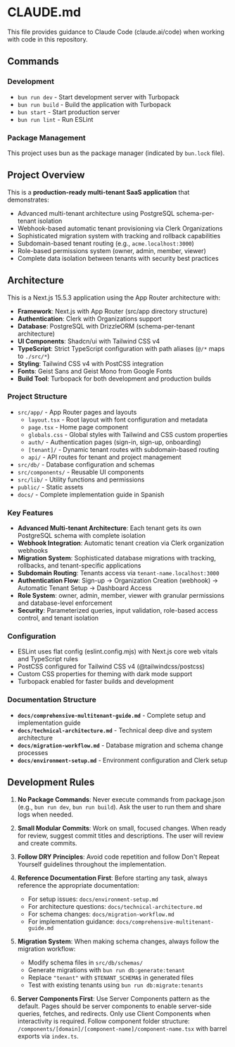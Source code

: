 # CLAUDE.md

This file provides guidance to Claude Code (claude.ai/code) when working with code in this repository.

## Commands

### Development

- `bun run dev` - Start development server with Turbopack
- `bun run build` - Build the application with Turbopack
- `bun start` - Start production server
- `bun run lint` - Run ESLint

### Package Management

This project uses bun as the package manager (indicated by `bun.lock` file).

## Project Overview

This is a **production-ready multi-tenant SaaS application** that demonstrates:

- Advanced multi-tenant architecture using PostgreSQL schema-per-tenant isolation
- Webhook-based automatic tenant provisioning via Clerk Organizations
- Sophisticated migration system with tracking and rollback capabilities
- Subdomain-based tenant routing (e.g., `acme.localhost:3000`)
- Role-based permissions system (owner, admin, member, viewer)
- Complete data isolation between tenants with security best practices

## Architecture

This is a Next.js 15.5.3 application using the App Router architecture with:

- **Framework**: Next.js with App Router (src/app directory structure)
- **Authentication**: Clerk with Organizations support
- **Database**: PostgreSQL with DrizzleORM (schema-per-tenant architecture)
- **UI Components**: Shadcn/ui with Tailwind CSS v4
- **TypeScript**: Strict TypeScript configuration with path aliases (`@/*` maps to `./src/*`)
- **Styling**: Tailwind CSS v4 with PostCSS integration
- **Fonts**: Geist Sans and Geist Mono from Google Fonts
- **Build Tool**: Turbopack for both development and production builds

### Project Structure

- `src/app/` - App Router pages and layouts
  - `layout.tsx` - Root layout with font configuration and metadata
  - `page.tsx` - Home page component
  - `globals.css` - Global styles with Tailwind and CSS custom properties
  - `auth/` - Authentication pages (sign-in, sign-up, onboarding)
  - `[tenant]/` - Dynamic tenant routes with subdomain-based routing
  - `api/` - API routes for tenant and project management
- `src/db/` - Database configuration and schemas
- `src/components/` - Reusable UI components
- `src/lib/` - Utility functions and permissions
- `public/` - Static assets
- `docs/` - Complete implementation guide in Spanish

### Key Features

- **Advanced Multi-tenant Architecture**: Each tenant gets its own PostgreSQL schema with complete isolation
- **Webhook Integration**: Automatic tenant creation via Clerk organization webhooks
- **Migration System**: Sophisticated database migrations with tracking, rollbacks, and tenant-specific applications
- **Subdomain Routing**: Tenants access via `tenant-name.localhost:3000`
- **Authentication Flow**: Sign-up → Organization Creation (webhook) → Automatic Tenant Setup → Dashboard Access
- **Role System**: owner, admin, member, viewer with granular permissions and database-level enforcement
- **Security**: Parameterized queries, input validation, role-based access control, and tenant isolation

### Configuration

- ESLint uses flat config (eslint.config.mjs) with Next.js core web vitals and TypeScript rules
- PostCSS configured for Tailwind CSS v4 (@tailwindcss/postcss)
- Custom CSS properties for theming with dark mode support
- Turbopack enabled for faster builds and development

### Documentation Structure

- **`docs/comprehensive-multitenant-guide.md`** - Complete setup and implementation guide
- **`docs/technical-architecture.md`** - Technical deep dive and system architecture  
- **`docs/migration-workflow.md`** - Database migration and schema change processes
- **`docs/environment-setup.md`** - Environment configuration and Clerk setup

## Development Rules

1. **No Package Commands**: Never execute commands from package.json (e.g., `bun run dev`, `bun run build`). Ask the user to run them and share logs when needed.

2. **Small Modular Commits**: Work on small, focused changes. When ready for review, suggest commit titles and descriptions. The user will review and create commits.

3. **Follow DRY Principles**: Avoid code repetition and follow Don't Repeat Yourself guidelines throughout the implementation.

4. **Reference Documentation First**: Before starting any task, always reference the appropriate documentation:
   - For setup issues: `docs/environment-setup.md`
   - For architecture questions: `docs/technical-architecture.md`
   - For schema changes: `docs/migration-workflow.md`
   - For implementation guidance: `docs/comprehensive-multitenant-guide.md`

5. **Migration System**: When making schema changes, always follow the migration workflow:
   - Modify schema files in `src/db/schemas/`
   - Generate migrations with `bun run db:generate:tenant`
   - Replace `"tenant"` with `$TENANT_SCHEMA$` in generated files
   - Test with existing tenants using `bun run db:migrate:tenants`

6. **Server Components First**: Use Server Components pattern as the default. Pages should be server components to enable server-side queries, fetches, and redirects. Only use Client Components when interactivity is required. Follow component folder structure: `/components/[domain]/[component-name]/component-name.tsx` with barrel exports via `index.ts`.
